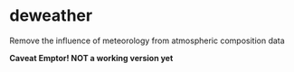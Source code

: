 # deweather
Remove the influence of meteorology from atmospheric composition data

**Caveat Emptor! NOT a working version yet**
